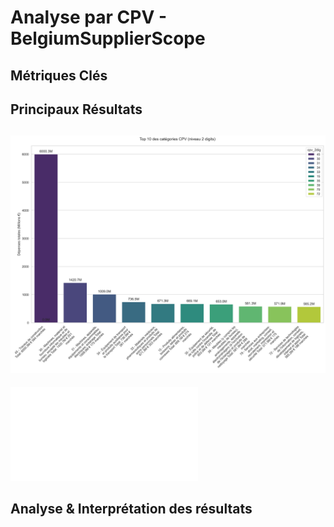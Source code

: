 # Analyse par CPV - BelgiumSupplierScope

## Métriques Clés



## Principaux Résultats
![cpv_hierarchical](figures/cpv/cpv_hierarchical.png)
---
![cpv_sunburst](figures/cpv/cpv_sunburst.html)

## Analyse & Interprétation des résultats